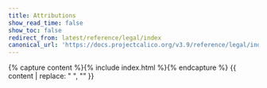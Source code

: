 ```yaml
---
title: Attributions
show_read_time: false
show_toc: false
redirect_from: latest/reference/legal/index
canonical_url: 'https://docs.projectcalico.org/v3.9/reference/legal/index'
---
```

{% capture content %}{% include index.html %}{% endcapture %}
{{ content | replace: "    ", "" }}